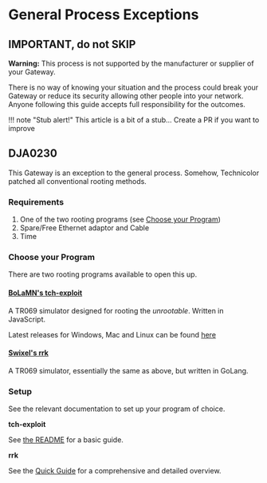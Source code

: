 # General Process Exceptions

## IMPORTANT, do not SKIP

**Warning:** This process is not supported by the manufacturer or supplier of your Gateway.

There is no way of knowing your situation and the process could break your Gateway or reduce its security allowing other people into your network. Anyone following this guide accepts full responsibility for the outcomes.

!!! note "Stub alert!"
    This article is a bit of a stub...
    Create a PR if you want to improve

## DJA0230

This Gateway is an exception to the general process. Somehow, Technicolor patched all conventional rooting methods.

### Requirements

1. One of the two rooting programs (see [Choose your Program](Hacking%20Exceptions/#Choose-your-Program))
2. Spare/Free Ethernet adaptor and Cable
3. Time

### Choose your Program

There are two rooting programs available to open this up.

#### [BoLaMN's tch-exploit](https://github.com/BoLaMN/tch-exploit)

A TR069 simulator designed for rooting the *unrootable*. Written in JavaScript.

Latest releases for Windows, Mac and Linux can be found [here](https://github.com/BoLaMN/tch-exploit/releases)

#### [Swixel's rrk](https://github.com/awstanley/rrk/)

A TR069 simulator, essentially the same as above, but written in GoLang.

### Setup

See the relevant documentation to set up your program of choice.

**tch-exploit**

See [the README](https://github.com/BoLaMN/tch-exploit/blob/master/README.md) for a basic guide.

**rrk**

See the [Quick Guide](https://github.com/awstanley/rrk/blob/master/GUIDE.md) for a comprehensive and detailed overview.

